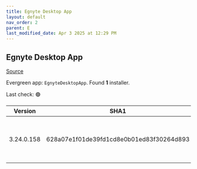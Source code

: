 ```yaml
---
title: Egnyte Desktop App
layout: default
nav_order: 2
parent: E
last_modified_date: Apr 3 2025 at 12:29 PM
---
```


## Egnyte Desktop App

[Source](https://www.egnyte.com/solutions/sharing-collaboration)

Evergreen app: `EgnyteDesktopApp`. Found **1** installer.

Last check: 🟢

| Version    | SHA1                                     | Type | URI                                                                                                                                                                                      |
| ---------- | ---------------------------------------- | ---- | ---------------------------------------------------------------------------------------------------------------------------------------------------------------------------------------- |
| 3.24.0.158 | 628a07e1f01de39fd1cd8e0b01ed83f30264d893 | msi  | [https://egnyte-cdn.egnyte.com/egnytedrive/win/en-us/3.24.0/EgnyteDesktopApp_3.24.0_158.msi](https://egnyte-cdn.egnyte.com/egnytedrive/win/en-us/3.24.0/EgnyteDesktopApp_3.24.0_158.msi) |
